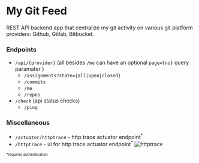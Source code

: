 
# My Git Feed
REST API backend app that centralize my git activity on various git platform providers: Github, Gitlab, Bitbucket.


### Endpoints
- `/api/{provider}` (all besides `/me` can have an optional `page={no}` query paramater )
  - `/assignments?state={all|open|closed}`
  - `/commits`
  - `/me`
  - `/repos`
- `/check` (api status checks)
  - `/ping` 
  
### Miscellaneous
- `/actuator/httptrace` - http trace actuator endpoint<sup>*</sup>
- `/httptrace` - ui for http trace actuator endpoint<sup>*</sup>
![httptrace](https://user-images.githubusercontent.com/10284893/125584453-c4031a95-6712-45da-8b00-d0e28f008c53.png)

<sub><sup>*requires authentication</sup></sub>
